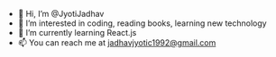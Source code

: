 - 👋 Hi, I’m @JyotiJadhav
- 👀 I’m interested in coding, reading books, learning new technology
- 🌱 I’m currently learning React.js
- 📫 You can reach me at jadhavjyotic1992@gmail.com

<!---
JyotiJadhav/JyotiJadhav is a ✨ special ✨ repository because its `README.md` (this file) appears on your GitHub profile.
You can click the Preview link to take a look at your changes.
--->
